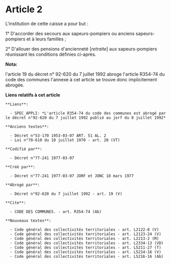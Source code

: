 # Article 2

L'institution de cette caisse a pour but :

1° D'accorder des secours aux sapeurs-pompiers ou anciens sapeurs-pompiers et à leurs familles ;

2° D'allouer des pensions d'ancienneté [*retraite*] aux sapeurs-pompiers réunissant les conditions définies ci-après.

**Nota:**

l'article 19 du décret n° 92-620 du 7 juillet 1992 abroge l'article R354-74 du code des communes l'annexe à cet article se
trouve donc implicitement abrogée.

**Liens relatifs à cet article**

	**Liens**:

	  - SPEC_APPLI: *L'article R354-74 du code des communes est abrogé par le décret n°92-620 du 7 juillet 1992 publié au jorf du 8 juillet 1992*

	**Anciens textes**:

	  - Décret n°53-170 1953-03-07 ART. 51 AL. 2
	  - Loi n°70-610 du 10 juillet 1970 - art. 20 (VT)

	**Codifié par**:

	  - Décret n°77-241 1977-03-07

	**Créé par**:

	  - Décret n°77-241 1977-03-07 JORF et JONC 18 mars 1977

	**Abrogé par**:

	  - Décret n°92-620 du 7 juillet 1992 - art. 19 (V)

	**Cite**:

	  - CODE DES COMMUNES. - art. R354-74 (Ab)

	**Nouveaux textes**:

	  - Code général des collectivités territoriales - art. L2122-8 (V)
	  - Code général des collectivités territoriales - art. L2123-24 (V)
	  - Code général des collectivités territoriales - art. L2213-2 (M)
	  - Code général des collectivités territoriales - art. L2334-13 (VD)
	  - Code général des collectivités territoriales - art. L5211-27 (T)
	  - Code général des collectivités territoriales - art. L5214-16 (V)
	  - Code général des collectivités territoriales - art. L5216-16 (Ab)
